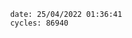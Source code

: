 

                date: 25/04/2022 01:36:41
                cycles: 86940

                         